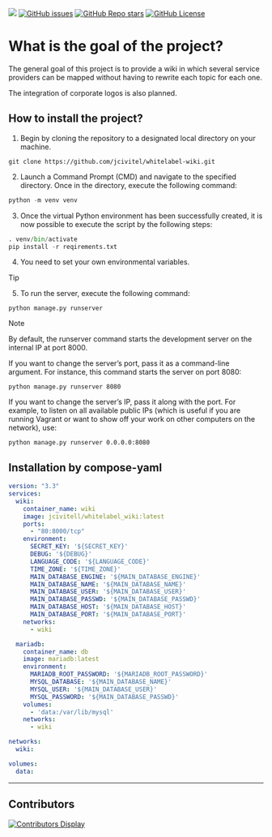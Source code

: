 [![](https://img.shields.io/maintenance/yes/2024)](https://github.com/jcivitel/)
[![GitHub issues](https://img.shields.io/github/issues/jcivitel/whitelabel-wiki)](https://github.com/jcivitel/whitelabel-wiki)
[![GitHub Repo stars](https://img.shields.io/github/stars/jcivitel/whitelabel-wiki)](https://github.com/jcivitel/whitelabel-wiki)
[![GitHub License](https://img.shields.io/github/license/jcivitel/whitelabel-wiki)](https://github.com/jcivitel/whitelabel-wiki)

# What is the goal of the project?
The general goal of this project is to provide a wiki in which several service providers can be mapped without having to rewrite each topic for each one.

The integration of corporate logos is also planned.


## How to install the project?
1. Begin by cloning the repository to a designated local directory on your machine.
```console
git clone https://github.com/jcivitel/whitelabel-wiki.git
```
2. Launch a Command Prompt (CMD) and navigate to the specified directory. Once in the directory, execute the following command:
```python
python -m venv venv
```

3. Once the virtual Python environment has been successfully created, it is now possible to execute the script by the following steps:
```python
. venv/bin/activate
pip install -r reqirements.txt
```
4. You need to set your own environmental variables.
> [!TIP]
> 

5. To run the server, execute the following command:
```
python manage.py runserver
```

> [!NOTE]
> By default, the runserver command starts the development server on the internal IP at port 8000.
>
> If you want to change the server’s port, pass it as a command-line argument. For instance, this command starts the server on port 8080:
> ```console
>python manage.py runserver 8080
>```
>
> If you want to change the server’s IP, pass it along with the port. For example, to listen on all available public IPs (which is useful if you are running Vagrant or want to show off your work on other computers on the network), use:
> ```console
>python manage.py runserver 0.0.0.0:8080
>```


## Installation by compose-yaml
```yaml
version: "3.3"
services:
  wiki:
    container_name: wiki
    image: jcivitell/whitelabel_wiki:latest
    ports:
      - "80:8000/tcp"
    environment:
      SECRET_KEY: '${SECRET_KEY}'
      DEBUG: '${DEBUG}'
      LANGUAGE_CODE: '${LANGUAGE_CODE}'
      TIME_ZONE: '${TIME_ZONE}'
      MAIN_DATABASE_ENGINE: '${MAIN_DATABASE_ENGINE}'
      MAIN_DATABASE_NAME: '${MAIN_DATABASE_NAME}'
      MAIN_DATABASE_USER: '${MAIN_DATABASE_USER}'
      MAIN_DATABASE_PASSWD: '${MAIN_DATABASE_PASSWD}'
      MAIN_DATABASE_HOST: '${MAIN_DATABASE_HOST}'
      MAIN_DATABASE_PORT: '${MAIN_DATABASE_PORT}'
    networks:
      - wiki

  mariadb:
    container_name: db
    image: mariadb:latest
    environment:
      MARIADB_ROOT_PASSWORD: '${MARIADB_ROOT_PASSWORD}'
      MYSQL_DATABASE: '${MAIN_DATABASE_NAME}'
      MYSQL_USER: '${MAIN_DATABASE_USER}'
      MYSQL_PASSWORD: '${MAIN_DATABASE_PASSWD}'
    volumes:
      - 'data:/var/lib/mysql'
    networks:
      - wiki

networks:
  wiki:

volumes:
  data:
```
---

## Contributors
[![Contributors Display](https://badges.pufler.dev/contributors/jcivitel/garrysmod?size=50&padding=5&bots=false)](https://github.com/jcivitel/py_itu_change/graphs/contributors)
